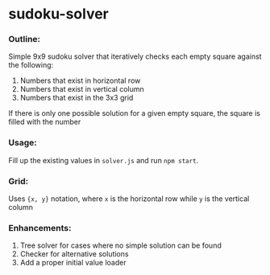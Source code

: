 # sudoku-solver

### Outline:

Simple 9x9 sudoku solver that iteratively checks each empty square against the following:

1. Numbers that exist in horizontal row
2. Numbers that exist in vertical column
3. Numbers that exist in the 3x3 grid

If there is only one possible solution for a given empty square, the square is filled with the number

### Usage:

Fill up the existing values in `solver.js` and run `npm start`.

### Grid:

Uses `{x, y}` notation, where `x` is the horizontal row while `y` is the vertical column

### Enhancements:

1. Tree solver for cases where no simple solution can be found
2. Checker for alternative solutions
3. Add a proper initial value loader
